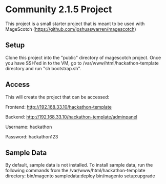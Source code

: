 # Community 2.1.5 Project
This project is a small starter project that is meant to be used with MageScotch (https://github.com/joshuaswarren/magescotch)

## Setup
Clone this project into the "public" directory of magescotch project.  Once you have SSH'ed in to the VM, go to /var/www/html/hackathon-template directory and run "sh bootstrap.sh".

## Access
This will create the project that can be accessed:

Frontend: http://192.168.33.10/hackathon-template

Backend: http://192.168.33.10/hackathon-template/adminpanel

Username: hackathon

Password: hackathon123


## Sample Data
By default, sample data is not installed.  To install sample data, run the following commands from the /var/www/html/hackathon-template directory:
bin/magento sampledata:deploy
bin/magento setup:upgrade
